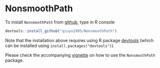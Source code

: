 # NonsmoothPath

To install `NonsmoothPath` from [github](http://github.com), type in R console
```R
devtools::install_github("qiuyu1995/NonsmoothPath")
```
Note that the installation above requires using R package [devtools](https://CRAN.R-project.org/package=devtools)
(which can be installed using `install.packages("devtools")`).

Please check the accompanying [vignette](https://github.com/qiuyu1995/NonsmoothPath/vignettes/vignette.pdf) on how to use the `NonsmoothPath` package.
